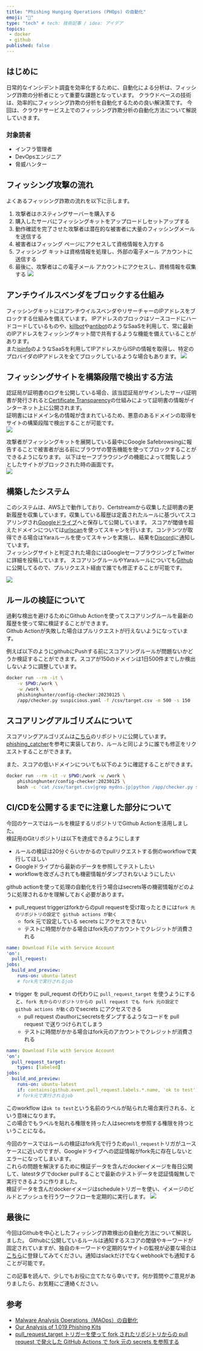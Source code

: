 ```yaml
---
title: "Phishing Hunging Operations (PHOps) の自動化"
emoji: "🦔"
type: "tech" # tech: 技術記事 / idea: アイデア
topics: 
 - docker
 - github
published: false
---
```


## はじめに
日常的なインシデント調査を効率化するために、自動化による分析は、フィッシング詐欺の分析者にとって重要な課題となっています。
クラウドベースの技術は、効率的にフィッシング詐欺の分析を自動化するための良い解決策です。
今回は、クラウドサービス上でのフィッシング詐欺分析の自動化方法について解説していきます。

### 対象読者
* インフラ管理者
* DevOpsエンジニア
* 脅威ハンター

## フィッシング攻撃の流れ
よくあるフィッシング詐欺の流れを以下に示します。

1. 攻撃者はホスティングサーバーを購入する
1. 購入したサーバにフィッシングキットをアップロードしセットアップする
1. 動作確認を完了させた攻撃者は潜在的な被害者に大量のフィッシングメールを送信する
1. 被害者はフィッング ページにアクセスして資格情報を入力する
1. フィッシング キットは資格情報を処理し、外部の電子メール アカウントに送信する
1. 最後に、攻撃者はこの電子メール アカウントにアクセスし、資格情報を収集する
![](/images/56ca648e79faff/1.png)

## アンチウイルスベンダをブロックする仕組み
フィッシングキットにはアンチウイルスベンダやリサーチャーのIPアドレスをブロックする仕組みを備えています。
IPアドレスのブロックはソースコードにハードコードしているものや、[killbot](https://killbot.org)や[antibot](https://antibot.pw)のようなSaaSを利用して、常に最新のIPアドレスをフィッシングキット間で共有するような機能を備えていることがあります。  
また[ipinfo](https://ipinfo.io)のようなSaaSを利用してIPアドレスからISPの情報を取得し、特定のプロバイダのIPアドレスを全てブロックしているような場合もあります。
![](/images/56ca648e79faff/2.png)

## フィッシングサイトを構築段階で検出する方法
認証局が証明書のログを公開している場合、該当認証局がサインしたサーバ証明書が発行されると[Certificate Transparency](https://jprs.jp/pubcert/about/CT/)の仕組みによって証明書の情報がインターネット上に公開されます。  
証明書にはドメイン名の情報が含まれているため、悪意のあるドメインの取得をサイトの構築段階で検出することが可能です。  
![](/images/56ca648e79faff/3.png)

攻撃者がフィッシングキットを展開している最中にGoogle Safebrowsingに報告することで被害者が出る前にブラウザの警告機能を使ってブロックすることができるようになります。
以下はセーフブラウジングの機能によって閲覧しようとしたサイトがブロックされた時の画面です。  
![](/images/56ca648e79faff/4.png)

## 構築したシステム
このシステムは、AWS上で動作しており、Certstreamから収集した証明書の更新履歴を収集しています。収集している履歴は定義されたルールに基づいてスコアリングされ[Googleドライブ](https://drive.google.com/drive/folders/1cUyCmCEl865rnZXjIywa0P9OcwwNm5Ac?usp=sharing)へと保存して公開しています。
スコアが閾値を超えたドメインについては[urlscan](https://urlscan.io)を使ってスキャンを行います。コンテンツが取得できる場合はYaraルールを使ってスキャンを実施し、結果を[Discord](https://discord.gg/c2WWJDpnAw)に通知しています。  
フィッシングサイトと判定された場合にはGoogleセーフブラウジングとTwitterに詳細を投稿しています。
スコアリングルールやYaraルールについても[Github](https://github.com/phishing-hunter/PHOps)に公開してるので、プルリクエスト経由で誰でも修正することが可能です。  

![](https://i.imgur.com/6JUrywC.png)

## ルールの検証について
過剰な検出を避けるためにGithub Actionを使ってスコアリングルールを最新の履歴を使って常に検証することができます。  
Github Actionが失敗した場合はプルリクエストが行えないようになっています。

例えば以下のようにgithubにPushする前にスコアリングルールが問題ないかどうか検証することができます。スコアが150のドメインは1日500件までしか検出しないように調整しています。  
```bash
docker run --rm -it \
    -v $PWD:/work \
	-w /work \
	phishinghunter/config-checker:20230125 \
	/app/checker.py suspicious.yaml -f /csv/target.csv -m 500 -s 150
```

## スコアリングアルゴリズムについて
スコアリングアルゴリズムは[こちら](https://github.com/phishing-hunter/config-checker)のリポジトリに公開しています。
[phishing_catcher](https://github.com/x0rz/phishing_catcher)を参考に実装しており、ルールと同じように誰でも修正をリクエストすることができます。

また、スコアの低いドメインについても以下のように確認することができます。
```bash
docker run --rm -it -v $PWD:/work -w /work \
    phishinghunter/config-checker:20230125 \
    bash -c 'cat /csv/target.csv|grep mydns.jp|python /app/checker.py suspicious.yaml -s 0'
```

## CI/CDを公開するまでに注意した部分について
今回のケースではルールを検証するリポジトリでGithub Actionを活用しました。  
検証用のGitリポジトリは以下を達成できるようにします
* ルールの検証は20分ぐらいかかるのでpullリクエストする側のworkflowで実行してほしい
* Googleドライブから最新のデータを参照してテストしたい
* workflowを改ざんされても機密情報がダンプされないようにしたい

github actionを使って処理の自動化を行う場合はsecrets等の機密情報がどのように処理されるかを理解しておく必要があります。
* pull_request triggerはforkからのpull requestを受け取ったときには`fork 先のリポジトリの設定で github actions が動く`
    * fork 元で設定している secrets にアクセスできない
    * テストに時間がかかる場合はfork先のアカウントでクレジットが消費される
```yaml
name: Download File with Service Account
'on':
  pull_request:
jobs:
  build_and_preview:
    runs-on: ubuntu-latest
    # fork先で実行されるjob
```
* trigger を pull_request の代わりに `pull_request_target` を使うようにすると、`fork 先からのリポジトリからの pull request でも fork 元の設定で github actions が動く`のでsecrets にアクセスできる
    * pull request のauthorにsecretsをダンプするようなコードを pull request で送りつけられてしまう
    * テストに時間がかかる場合はfork元のアカウントでクレジットが消費される
```yaml
name: Download File with Service Account
'on':
  pull_request_target:
    types: [labeled]
jobs:
  build_and_preview:
    runs-on: ubuntu-latest
    if: contains(github.event.pull_request.labels.*.name, 'ok to test')
    # fork元で実行されるjob
```
このworkflow は`ok to test`という名前のラベルが貼られた場合実行される、という意味になります。  
この場合でもラベルを貼れる権限を持った人はsecretsを参照する権限を持つということになる。  

今回のケースではルールの検証はfork先で行うため`pull_request`トリガがユースケースに近いのですが、Googleドライブへの認証情報がfork先に存在しないとエラーになってしまいます。  
これらの問題を解決するために検証データを含んだdockerイメージを毎日公開して、latestタグでdocker pullすることで最新のテストデータを認証情報無しで実行できるように作りました。  
検証データを含んだdockerイメージはscheduleトリガーを使い、イメージのビルドとプッシュを行うワークフローを定期的に実行します。
![](/images/56ca648e79faff/5.png)

## 最後に
今回はGithubを中心としたフィッシング詐欺検出の自動化方法について解説しました。
Githubに公開しているルールは通知するスコアの閾値やキーワードが固定されていますが、独自のキーワードや定期的なサイトの監視が必要な場合は[こちら](http://phishing-hunter.com/login)に登録してみてください。通知はslackだけでなくwebhookでも通知することが可能です。  

この記事を読んで、少しでもお役に立てたなら幸いです。何か質問やご意見がありましたら、お気軽にご連絡ください。  

## 参考
* [Malware Analysis Operations（MAOps）の自動化](https://blogs.jpcert.or.jp/ja/2023/01/cloud_malware_analysis.html)
* [Our Analysis of 1,019 Phishing Kits](https://www.imperva.com/blog/our-analysis-of-1019-phishing-kits/)
* [pull_request_target トリガーを使って fork されたリポジトリからの pull request で発火した GitHub Actions で fork 元の secrets を参照する](https://pankona.github.io/blog/2021/03/29/github-actions-pull-request-target/)
